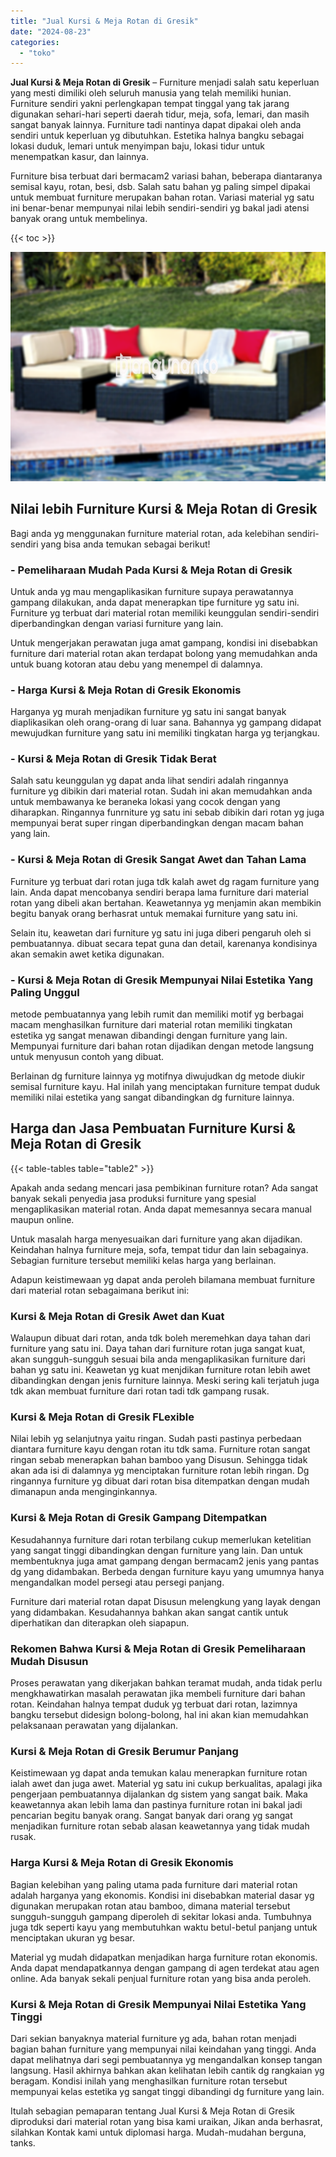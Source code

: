 ```yaml
---
title: "Jual Kursi & Meja Rotan di Gresik"
date: "2024-08-23"
categories: 
  - "toko"
---
```


**Jual Kursi & Meja Rotan di Gresik** – Furniture menjadi salah satu keperluan yang mesti dimiliki oleh seluruh manusia yang telah memiliki hunian. Furniture sendiri yakni perlengkapan tempat tinggal yang tak jarang digunakan sehari-hari seperti daerah tidur, meja, sofa, lemari, dan masih sangat banyak lainnya. Furniture tadi nantinya dapat dipakai oleh anda sendiri untuk keperluan yg dibutuhkan. Estetika halnya bangku sebagai lokasi duduk, lemari untuk menyimpan baju, lokasi tidur untuk menempatkan kasur, dan lainnya.

Furniture bisa terbuat dari bermacam2 variasi bahan, beberapa diantaranya semisal kayu, rotan, besi, dsb. Salah satu bahan yg paling simpel dipakai untuk membuat furniture merupakan bahan rotan. Variasi material yg satu ini benar-benar mempunyai nilai lebih sendiri-sendiri yg bakal jadi atensi banyak orang untuk membelinya.

{{< toc >}}

![Jual Kursi & Meja Rotan di Gresik](/images/kursi-meja-rotan-murah30.png)

## Nilai lebih Furniture Kursi & Meja Rotan di Gresik

Bagi anda yg menggunakan furniture material rotan, ada kelebihan sendiri-sendiri yang bisa anda temukan sebagai berikut!

### \- Pemeliharaan Mudah Pada Kursi & Meja Rotan di Gresik

Untuk anda yg mau mengaplikasikan furniture supaya perawatannya gampang dilakukan, anda dapat menerapkan tipe furniture yg satu ini. Furniture yg terbuat dari material rotan memiliki keunggulan sendiri-sendiri diperbandingkan dengan variasi furniture yang lain.

Untuk mengerjakan perawatan juga amat gampang, kondisi ini disebabkan furniture dari material rotan akan terdapat bolong yang memudahkan anda untuk buang kotoran atau debu yang menempel di dalamnya.

### \- Harga Kursi & Meja Rotan di Gresik Ekonomis

Harganya yg murah menjadikan furniture yg satu ini sangat banyak diaplikasikan oleh orang-orang di luar sana. Bahannya yg gampang didapat mewujudkan furniture yang satu ini memiliki tingkatan harga yg terjangkau.

### \- Kursi & Meja Rotan di Gresik Tidak Berat

Salah satu keunggulan yg dapat anda lihat sendiri adalah ringannya furniture yg dibikin dari material rotan. Sudah ini akan memudahkan anda untuk membawanya ke beraneka lokasi yang cocok dengan yang diharapkan. Ringannya funrniture yg satu ini sebab dibikin dari rotan yg juga mempunyai berat super ringan diperbandingkan dengan macam bahan yang lain.

### \- Kursi & Meja Rotan di Gresik Sangat Awet dan Tahan Lama

Furniture yg terbuat dari rotan juga tdk kalah awet dg ragam furniture yang lain. Anda dapat mencobanya sendiri berapa lama furniture dari material rotan yang dibeli akan bertahan. Keawetannya yg menjamin akan membikin begitu banyak orang berhasrat untuk memakai furniture yang satu ini.

Selain itu, keawetan dari furniture yg satu ini juga diberi pengaruh oleh si pembuatannya. dibuat secara tepat guna dan detail, karenanya kondisinya akan semakin awet ketika digunakan.

### \- Kursi & Meja Rotan di Gresik Mempunyai Nilai Estetika Yang Paling Unggul

metode pembuatannya yang lebih rumit dan memiliki motif yg berbagai macam menghasilkan furniture dari material rotan memiliki tingkatan estetika yg sangat menawan dibandingi dengan furniture yang lain. Mempunyai furniture dari bahan rotan dijadikan dengan metode langsung untuk menyusun contoh yang dibuat.

Berlainan dg furniture lainnya yg motifnya diwujudkan dg metode diukir semisal furniture kayu. Hal inilah yang menciptakan furniture tempat duduk memiliki nilai estetika yang sangat dibandingkan dg furniture lainnya.

## Harga dan Jasa Pembuatan Furniture Kursi & Meja Rotan di Gresik

{{< table-tables table="table2" >}}

Apakah anda sedang mencari jasa pembikinan furniture rotan? Ada sangat banyak sekali penyedia jasa produksi furniture yang spesial mengaplikasikan material rotan. Anda dapat memesannya secara manual maupun online.

Untuk masalah harga menyesuaikan dari furniture yang akan dijadikan. Keindahan halnya furniture meja, sofa, tempat tidur dan lain sebagainya. Sebagian furniture tersebut memiliki kelas harga yang berlainan.

Adapun keistimewaan yg dapat anda peroleh bilamana membuat furniture dari material rotan sebagaimana berikut ini:

### Kursi & Meja Rotan di Gresik Awet dan Kuat

Walaupun dibuat dari rotan, anda tdk boleh meremehkan daya tahan dari furniture yang satu ini. Daya tahan dari furniture rotan juga sangat kuat, akan sungguh-sungguh sesuai bila anda mengaplikasikan furniture dari bahan yg satu ini. Keawetan yg kuat menjdikan furniture rotan lebih awet dibandingkan dengan jenis furniture lainnya. Meski sering kali terjatuh juga tdk akan membuat furniture dari rotan tadi tdk gampang rusak.

### Kursi & Meja Rotan di Gresik FLexible

Nilai lebih yg selanjutnya yaitu ringan. Sudah pasti pastinya perbedaan diantara furniture kayu dengan rotan itu tdk sama. Furniture rotan sangat ringan sebab menerapkan bahan bamboo yang Disusun. Sehingga tidak akan ada isi di dalamnya yg menciptakan furniture rotan lebih ringan. Dg ringannya furniture yg dibuat dari rotan bisa ditempatkan dengan mudah dimanapun anda menginginkannya.

### Kursi & Meja Rotan di Gresik Gampang Ditempatkan

Kesudahannya furniture dari rotan terbilang cukup memerlukan ketelitian yang sangat tinggi dibandingkan dengan furniture yang lain. Dan untuk membentuknya juga amat gampang dengan bermacam2 jenis yang pantas dg yang didambakan. Berbeda dengan furniture kayu yang umumnya hanya mengandalkan model persegi atau persegi panjang.

Furniture dari material rotan dapat Disusun melengkung yang layak dengan yang didambakan. Kesudahannya bahkan akan sangat cantik untuk diperhatikan dan diterapkan oleh siapapun.

### Rekomen Bahwa Kursi & Meja Rotan di Gresik Pemeliharaan Mudah Disusun

Proses perawatan yang dikerjakan bahkan teramat mudah, anda tidak perlu mengkhawatirkan masalah perawatan jika membeli furniture dari bahan rotan. Keindahan halnya tempat duduk yg terbuat dari rotan, lazimnya bangku tersebut didesign bolong-bolong, hal ini akan kian memudahkan pelaksanaan perawatan yang dijalankan.

### Kursi & Meja Rotan di Gresik Berumur Panjang

Keistimewaan yg dapat anda temukan kalau menerapkan furniture rotan ialah awet dan juga awet. Material yg satu ini cukup berkualitas, apalagi jika pengerjaan pembuatannya dijalankan dg sistem yang sangat baik. Maka keawetannya akan lebih lama dan pastinya furniture rotan ini bakal jadi pencarian begitu banyak orang. Sangat banyak dari orang yg sangat menjadikan furniture rotan sebab alasan keawetannya yang tidak mudah rusak.

### Harga Kursi & Meja Rotan di Gresik Ekonomis

Bagian kelebihan yang paling utama pada furniture dari material rotan adalah harganya yang ekonomis. Kondisi ini disebabkan material dasar yg digunakan merupakan rotan atau bamboo, dimana material tersebut sungguh-sungguh gampang diperoleh di sekitar lokasi anda. Tumbuhnya juga tdk seperti kayu yang membutuhkan waktu betul-betul panjang untuk menciptakan ukuran yg besar.

Material yg mudah didapatkan menjadikan harga furniture rotan ekonomis. Anda dapat mendapatkannya dengan gampang di agen terdekat atau agen online. Ada banyak sekali penjual furniture rotan yang bisa anda peroleh.

### Kursi & Meja Rotan di Gresik Mempunyai Nilai Estetika Yang Tinggi

Dari sekian banyaknya material furniture yg ada, bahan rotan menjadi bagian bahan furniture yang mempunyai nilai keindahan yang tinggi. Anda dapat melihatnya dari segi pembuatannya yg mengandalkan konsep tangan langsung. Hasil akhirnya bahkan akan kelihatan lebih cantik dg rangkaian yg beragam. Kondisi inilah yang menghasilkan furniture rotan tersebut mempunyai kelas estetika yg sangat tinggi dibandingi dg furniture yang lain.

Itulah sebagian pemaparan tentang Jual Kursi & Meja Rotan di Gresik diproduksi dari material rotan yang bisa kami uraikan, Jikan anda berhasrat, silahkan Kontak kami untuk diplomasi harga. Mudah-mudahan berguna, tanks.
